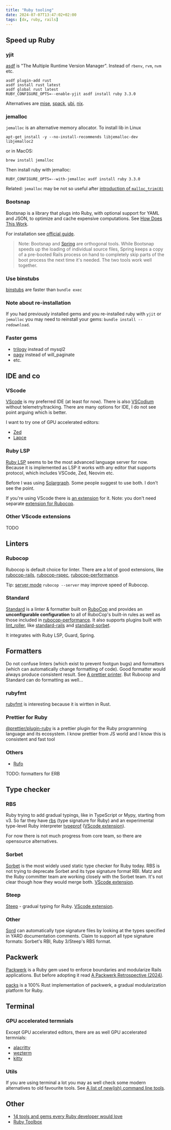 ```yaml
---
title: "Ruby tooling"
date: 2024-07-07T13:47:02+02:00
tags: [dx, ruby, rails]
---
```


## Speed up Ruby

### yjit

[asdf](https://asdf-vm.com/) is "The Multiple Runtime Version Manager". Instead of `rbenv`, `rvm`, `nvm` etc.

```
asdf plugin-add rust
asdf install rust latest
asdf global rust latest
RUBY_CONFIGURE_OPTS=--enable-yjit asdf install ruby 3.3.0
```

Alternatives are [mise](https://mise.jdx.dev), [spack](https://spack.readthedocs.io/en/latest/index.html), [ubi](https://github.com/houseabsolute/ubi), [nix](https://nixos.org/).

### jemalloc

`jemalloc` is an alternative memory allocator. To install lib in Linux

```
apt-get install -y --no-install-recommends libjemalloc-dev libjemalloc2
```

or in MacOS:

```
brew install jemalloc
```

Then install ruby with jemalloc:

```
RUBY_CONFIGURE_OPTS=--with-jemalloc asdf install ruby 3.3.0
```

Related: `jemalloc` may be not so useful after [introduction of `malloc_trim(0)`](https://bugs.ruby-lang.org/issues/15667)

### Bootsnap

Bootsnap is a library that plugs into Ruby, with optional support for YAML and JSON, to optimize and cache expensive computations. See [How Does This Work](https://github.com/Shopify/bootsnap#how-does-this-work).

For installation see [official guide](https://github.com/Shopify/bootsnap#usage).

> Note: Bootsnap and [Spring](https://github.com/rails/spring) are orthogonal tools. While Bootsnap speeds up the loading of individual source files, Spring keeps a copy of a pre-booted Rails process on hand to completely skip parts of the boot process the next time it's needed. The two tools work well together.

### Use binstubs

[binstubs](https://bundler.io/v1.14/man/bundle-binstubs.1.html) are faster than `bundle exec`

### Note about re-installation

If you had previously installed gems and you re-installed ruby with `yjit` or `jemalloc` you may need to reinstall your gems: `bundle install --redownload`.

### Faster gems

- [trilogy](https://github.com/trilogy-libraries/trilogy) instead of mysql2
- [pagy](https://github.com/ddnexus/pagy) instead of will_paginate
- etc.

<!--

- https://github.com/github/activerecord-trilogy-adapter
- https://github.com/Shopify/autotuner
- https://github.com/fastruby/fast-ruby
- https://github.com/DamirSvrtan/fasterer
- https://www.johnhawthorn.com/2024/ruby-might-be-faster-than-you-think/
- https://github.com/mime-types/ruby-mime-types/issues/123 memory bloat

-->

## IDE and co

### VScode

[VScode](https://code.visualstudio.com/) is my preferred IDE (at least for now). There is also [VSCodium](https://vscodium.com/) without telemetry/tracking. There are many options for IDE, I do not see point arguing which is better.

I want to try one of GPU accelerated editors:

- [Zed](https://zed.dev/)
- [Lapce](https://lapce.dev/)

### Ruby LSP

[Ruby LSP](https://github.com/Shopify/ruby-lsp) seems to be the most advanced language server for now. Because it is implemented as LSP it works with any editor that supports protocol, which includes VSCode, Zed, Neovim etc.

Before I was using [Solargraph](https://solargraph.org/). Some people suggest to use both. I don't see the point.

If you're using VScode there is [an extension](https://marketplace.visualstudio.com/items?itemName=Shopify.ruby-lsp) for it. Note: you don't need separate [extension for Rubocop](https://marketplace.visualstudio.com/items?itemName=rubocop.vscode-rubocop).

### Other VScode extensions

TODO

<!--
https://marketplace.visualstudio.com/items?itemName=KoichiSasada.vscode-rdbghjleochen.rails-nav
https://marketplace.visualstudio.com/items?itemName=aliariff.vscode-erb-beautify
https://marketplace.visualstudio.com/items?itemName=elia.erb-formatter
https://github.com/ruby/syntax_suggest
-->

## Linters

### Rubocop

Rubocop is default choice for linter. There are a lot of good extensions, like [rubocop-rails](https://github.com/rubocop/rubocop-rails), [rubocop-rspec](https://github.com/rubocop/rubocop-rspec), [rubocop-performance](https://github.com/rubocop/rubocop-performance).

Tip: [server mode](https://docs.rubocop.org/rubocop/usage/server.html) `rubocop --server` may improve speed of Rubocop.

### Standard

[Standard](https://github.com/standardrb/standard) is a linter & formatter built on [RuboCop](https://github.com/rubocop/rubocop) and provides an **unconfigurable configuration** to all of RuboCop's built-in rules as well as those included in [rubocop-performance](https://github.com/rubocop/rubocop-performance). It also supports plugins built with [lint_roller](https://github.com/standardrb/lint_roller), like [standard-rails](https://github.com/standardrb/standard-rails) and [standard-sorbet](https://github.com/standardrb/standard-sorbet).

It integrates with Ruby LSP, Guard, Spring.

## Formatters

Do not confuse linters (which exist to prevent footgun bugs) and formatters (which can automatically change formatting of code). Good formatter would always produce consistent result. See [A prettier printer](https://homepages.inf.ed.ac.uk/wadler/papers/prettier/prettier.pdf). But Rubocop and Standard can do formatting as well...

### rubyfmt

[rubyfmt](https://github.com/fables-tales/rubyfmt) is interesting because it is wirtten in Rust.

### Prettier for Ruby

[@prettier/plugin-ruby](https://github.com/prettier/plugin-ruby) is a prettier plugin for the Ruby programming language and its ecosystem. I know prettier from JS world and I know this is consistent and fast tool

### Others

- [Rufo](https://github.com/ruby-formatter/rufo)

TODO: formatters for ERB

## Type checker

### RBS

Ruby trying to add gradual typings, like in TypeScript or Mypy, starting from v3. So far they have [rbs](https://github.com/ruby/rbs) (type signature for Ruby) and an experimental type-level Ruby interpreter [typeprof](https://github.com/ruby/typeprof/) ([VScode extension](https://github.com/ruby/vscode-typeprof)).

For now there is not much progress from core team, so there are opensource alternatives.

### Sorbet

[Sorbet](https://sorbet.org/) is the most widely used static type checker for Ruby today. RBS is not trying to deprecate Sorbet and its type signature format RBI. Matz and the Ruby committer team are working closely with the Sorbet team. It's not clear though how they would merge both. [VScode extension](https://sorbet.org/docs/vscode).

### Steep

[Steep](https://github.com/soutaro/steep) - gradual typing for Ruby. [VScode extension](https://github.com/soutaro/steep-vscode).

### Other

[Sord](https://github.com/AaronC81/sord) can automatically type signature files by looking at the types specified in YARD documentation comments. Claim to support all type signature formats: Sorbet's RBI, Ruby 3/Steep's RBS format.

## Packwerk

[Packwerk](https://github.com/Shopify/packwerk) is a Ruby gem used to enforce boundaries and modularize Rails applications. But before adopting it read [A Packwerk Retrospective (2024)](https://shopify.engineering/a-packwerk-retrospective).

[packs](https://github.com/alexevanczuk/packs) is a 100% Rust implementation of packwerk, a gradual modularization platform for Ruby.

## Terminal

### GPU accelerated termnials

Except GPU accelerated editors, there are as well GPU accelerated termnials:

- [alacritty](https://github.com/alacritty/alacritty)
- [wezterm](https://github.com/wez/wezterm)
- [kitty](https://sw.kovidgoyal.net/kitty/)

### Utils

If you are using terminal a lot you may as well check some modern alternatives to old favourite tools. See [A list of new(ish) command line tools](https://jvns.ca/blog/2022/04/12/a-list-of-new-ish--command-line-tools/).

## Other

- [14 tools and gems every Ruby developer would love](https://blog.testdouble.com/posts/2024-03-26-ruby-toolbox/)
- [Ruby Toolbox](https://www.ruby-toolbox.com/)

